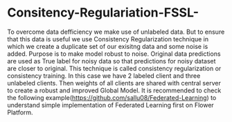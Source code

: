 # Consitency-Regulariation-FSSL-
To overcome data defficiency we make use of unlabeled data. But to ensure that this data is useful we use Consistency Regularization technique in which we create a duplicate set of our exisitng data and some noise is added. Purpose is to make model robust to noise. Original data predictions are used as True label for noisy data so that predictions for noisy dataset are closer to original. This technique is called consistency regularization or  consistency training. In this case we have 2 labeled client and three unlabeled clients. Then weights of all clients are shared with central server to create a robust and improved Global Model.
It is recommended to check the following example(https://github.com/sallu08/Federated-Learning) to understand simple implementation of Federated Learning first on Flower Platform.
